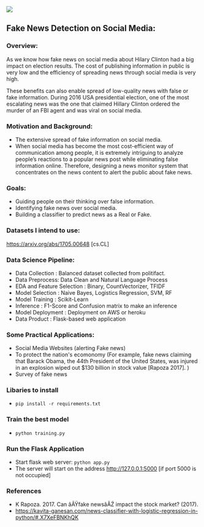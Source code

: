 ![](https://img.shields.io/github/repo-size/kiranrawat/Detecting-Fake-News-On-Social-Media)

## Fake News Detection on Social Media:

### Overview:
As we know how fake news on social media about Hilary Clinton had a big impact on election results.  The cost of publishing information in public is very low and the efficiency of spreading news through social media is very high. 

These benefits can also enable spread of low-quality news with false or fake information. 
During 2016 USA presidential election, one of the most escalating news was the one that claimed Hillary Clinton ordered the murder of an FBI agent and was viral on social media.

### Motivation and Background:

- The extensive spread of fake information on social media.
- When social media has become the most cost-efficient way of communication among people, it is extremely intriguing to analyze people’s reactions to a popular news post while eliminating false information online. Therefore, designing a news monitor system that concentrates on the news content to alert the public about fake news.

### Goals:

- Guiding people on their thinking over false information.
- Identifying fake news over social media.
- Building a classifier to predict news as a Real or Fake.

### Datasets I intend to use:

https://arxiv.org/abs/1705.00648 [cs.CL]

### Data Science Pipeline:

- Data Collection : Balanced dataset collected from politifact.
- Data Preprocess: Data Clean and Natural Language Process
- EDA and Feature Selection : Binary, CountVectorizer, TFIDF
- Model Selection : Naive Bayes, Logistics Regression, SVM, RF
- Model Training  : Scikit-Learn
- Inference : F1-Score and Confusion matrix to make an inference
- Model Deployment : Deployment on AWS or heroku
- Data Product : Flask-based web application

### Some Practical Applications:

- Social Media Websites (alerting Fake news)
- To protect the nation's ecomonomy (For example, fake news claiming that Barack Obama, the 44th President of the United States, was injured in an explosion wiped out $130 billion in stock value [Rapoza 2017]. ) 
- Survey of fake news

### Libaries to install

- `pip install -r requirements.txt`

### Train the best model

- `python training.py`

### Run the Flask Application

- Start flask web server: `python app.py`
- The server will start on the address http://127.0.0.1:5000 [if port 5000 is not occupied]

### References
- K Rapoza. 2017. Can âĂŸfake newsâĂŹ impact the stock market? (2017).
- https://kavita-ganesan.com/news-classifier-with-logistic-regression-in-python/#.X7XeFBNKhQK

